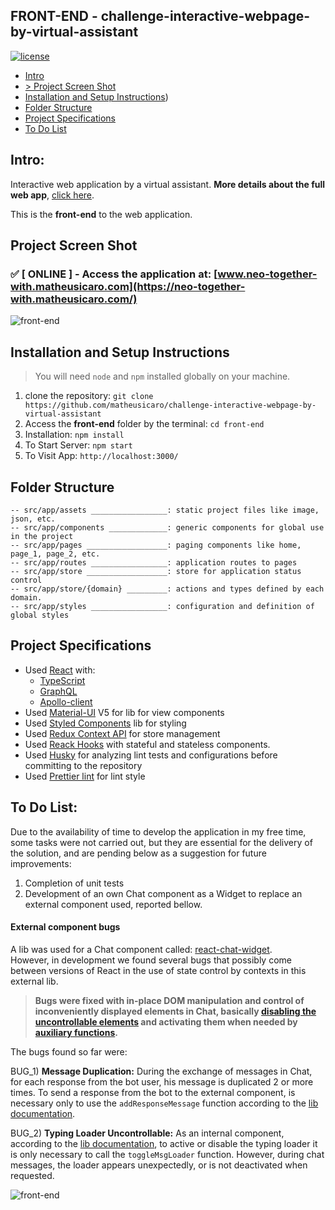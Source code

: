 ## FRONT-END - challenge-interactive-webpage-by-virtual-assistant

[![license](https://img.shields.io/github/license/DAVFoundation/captain-n3m0.svg?style=flat-square)](https://github.com/matheusicaro/challenge-interactive-webpage-by-virtual-assistant/blob/main/LICENSE)

- [Intro](#intro)
- [> Project Screen Shot](#project-screen-shot)
- [Installation and Setup Instructions](#installation-and-setup-instructions))
- [Folder Structure](#folder-structure)
- [Project Specifications](#project-specifications)
- [To Do List](#to-do-list)

## Intro:

Interactive web application by a virtual assistant. **More details about the full web app**, [click here](https://github.com/matheusicaro/challenge-interactive-webpage-by-virtual-assistant).

This is the **front-end** to the web application.

## Project Screen Shot

### :white_check_mark: [ ONLINE ] - Access the application at: [www.neo-together-with.matheusicaro.com](https://neo-together-with.matheusicaro.com/)

![front-end](https://github.com/matheusicaro/challenge-interactive-webpage-by-virtual-assistant/blob/main/data/front-end.gif)

## Installation and Setup Instructions

> You will need `node` and `npm` installed globally on your machine.

1. clone the repository: `git clone https://github.com/matheusicaro/challenge-interactive-webpage-by-virtual-assistant`
2. Access the **front-end** folder by the terminal: `cd front-end`
3. Installation: `npm install`
4. To Start Server: `npm start`
5. To Visit App: `http://localhost:3000/`

## Folder Structure

```
-- src/app/assets _________________: static project files like image, json, etc.
-- src/app/components _____________: generic components for global use in the project
-- src/app/pages __________________: paging components like home, page_1, page_2, etc.
-- src/app/routes _________________: application routes to pages
-- src/app/store __________________: store for application status control
-- src/app/store/{domain} _________: actions and types defined by each domain.
-- src/app/styles _________________: configuration and definition of global styles
```

## Project Specifications

- Used [React](https://www.typescriptlang.org/pt/docs/handbook/react.html) with:
  - [TypeScript](https://www.typescriptlang.org/)
  - [GraphQL](https://graphql.org/)
  - [Apollo-client](https://www.apollographql.com/docs/react/)
- Used [Material-UI](https://mui.com/getting-started/usage/) V5 for lib for view components
- Used [Styled Components](https://styled-components.com/) lib for styling
- Used [Redux Context API](https://reactjs.org/docs/context.html) for store management
- Used [Reack Hooks](https://reactjs.org/docs/hooks-intro.html) with stateful and stateless components.
- Used [Husky](https://typicode.github.io/husky/#/) for analyzing lint tests and configurations before committing to the repository
- Used [Prettier lint](https://prettier.io/docs/en/integrating-with-linters.html) for lint style

## To Do List:

Due to the availability of time to develop the application in my free time, some tasks were not carried out, but they are essential for the delivery of the solution, and are pending below as a suggestion for future improvements:

1. Completion of unit tests
2. Development of an own Chat component as a Widget to replace an external component used, reported bellow.

#### External component bugs

A lib was used for a Chat component called: [react-chat-widget](https://github.com/Wolox/react-chat-widget). <br>
However, in development we found several bugs that possibly come between versions of React in the use of state control by contexts in this external lib.

> **Bugs were fixed with in-place DOM manipulation and control of inconveniently displayed elements in Chat, basically [disabling the uncontrollable elements](https://github.com/matheusicaro/challenge-interactive-webpage-by-virtual-assistant/blob/2de931bba8c92a217cb36888a9333bcc6a1bff17/front-end/src/app/components/chat/Chat.tsx#L102) and activating them when needed by [auxiliary functions](https://github.com/matheusicaro/challenge-interactive-webpage-by-virtual-assistant/blob/2de931bba8c92a217cb36888a9333bcc6a1bff17/front-end/src/app/components/chat/helpers.ts).**

The bugs found so far were:

BUG_1) **Message Duplication:** During the exchange of messages in Chat, for each response from the bot user, his message is duplicated 2 or more times. To send a response from the bot to the external component, is necessary only to use the `addResponseMessage` function according to the [lib documentation](https://github.com/Wolox/react-chat-widget#widget-behavior).

BUG_2) **Typing Loader Uncontrollable:** As an internal component, according to the [lib documentation](https://github.com/Wolox/react-chat-widget#widget-behavior), to active or disable the typing loader it is only necessary to call the `toggleMsgLoader` function. However, during chat messages, the loader appears unexpectedly, or is not deactivated when requested.

![front-end](https://github.com/matheusicaro/challenge-interactive-webpage-by-virtual-assistant/blob/main/data/images/front-end-bug-chat-widget.gif)
